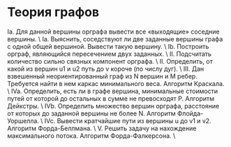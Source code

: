 # Теория графов
Ia. Для данной вершины орграфа вывести все «выходящие» соседние вершины. \\
Ia. Выяснить, соседствуют ли две заданные вершины графа с одной общей вершиной. Вывести такую вершину. \\
Ib. Построить орграф, являющийся пересечением двух заданных. \\
II. Подсчитать количество сильно связных компонент орграфа. \\
II. Определить, от какой из вершин u1 и u2 путь до v короче (по числу дуг). \\
III. Дан взвешенный неориентированный граф из N вершин и M ребер. Требуется найти в нем каркас минимального веса. Алгоритм Краскала. \\
IVa. Определить, есть ли в графе вершина, минимальные стоимости путей от которой до остальных в сумме не превосходят P. Алгоритм Дейкстры. \\
IVb. Определить множество вершин орграфа, расстояние от которых до заданной вершины не более N. Алгоритм Флойда-Уоршелла. \\
IVc. Вывести кратчайшие пути из вершины u до v1 и v2. Алгоритм Форда-Беллмана. \\
V. Решить задачу на нахождение максимального потока. Алгоритм Форда-Фалкерсона. \\
